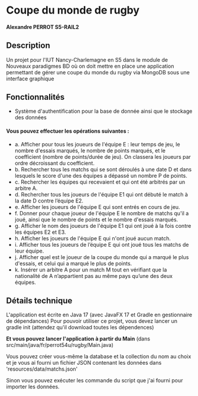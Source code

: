 # Coupe du monde de rugby
#### Alexandre PERROT S5-RAIL2

## Description
Un projet pour l'IUT Nancy-Charlemagne en S5 dans le module de Nouveaux paradigmes BD
où on doit mettre en place une application permettant de gérer une coupe du monde du rugby via MongoDB sous une interface graphique

## Fonctionnalités

- Système d'authentification pour la base de donnée ainsi que le stockage des données
#### Vous pouvez effectuer les opérations suivantes :
-  a. Afficher pour tous les joueurs de l'équipe E : leur temps de jeu, le nombre
  d'essais marqués, le nombre de points marqués, et le coefficient (nombre de
  points/durée de jeu). On classera les joueurs par ordre décroissant du
  coefficient.
-  b. Rechercher tous les matchs qui se sont déroulés à une date D et dans lesquels
  le score d'une des équipes a dépassé un nombre P de points.
-  c. Rechercher les équipes qui recevaient et qui ont été arbitrés par un arbitre A.
-  d. Rechercher tous les joueurs de l'équipe E1 qui ont débuté le match à la date
  D contre l’équipe E2.
-  e. Afficher les joueurs de l'équipe E qui sont entrés en cours de jeu.
-  f. Donner pour chaque joueur de l'équipe E le nombre de matchs qu'il a joué,
  ainsi que le nombre de points et le nombre d'essais marqués.
-  g. Afficher le nom des joueurs de l'équipe E1 qui ont joué à la fois contre les
équipes E2 et E3.
-  h. Afficher les joueurs de l'équipe E qui n'ont joué aucun match.
-  i. Afficher tous les joueurs de l’équipe E qui ont joué tous les matchs de leur
  équipe.
-  j. Afficher quel est le joueur de la coupe du monde qui a marqué le plus d'essais,
  et celui qui a marqué le plus de points.
-  k. Insérer un arbitre A pour un match M tout en vérifiant que la nationalité de
  A n’appartient pas au même pays qu’une des deux équipes.

## Détails technique

L'application est écrite en Java 17 (avec JavaFX 17 et Gradle en gestionnaire de dépendances)
Pour pouvoir utiliser ce projet, vous devez lancer un gradle init (attendez qu'il download toutes les dépendences)

**Et vous pouvez lancer l'application à partir du Main** (dans src/main/java/fr/perrot54u/rugby/Main.java)

Vous pouvez créer vous-même la database et la collection du nom au choix et je vous ai fourni un fichier
JSON contenant les données dans 'resources/data/matchs.json'

Sinon vous pouvez exécuter les commande du script que j'ai fourni pour importer les données.


